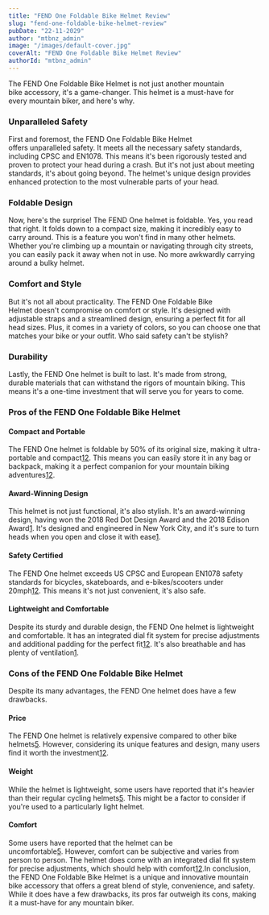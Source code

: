 ```yaml
---
title: "FEND One Foldable Bike Helmet Review"
slug: "fend-one-foldable-bike-helmet-review"
pubDate: "22-11-2029"
author: "mtbnz_admin"
image: "/images/default-cover.jpg"
coverAlt: "FEND One Foldable Bike Helmet Review"
authorId: "mtbnz_admin"
---
```


The FEND One Foldable Bike Helmet is not just another mountain bike accessory, it's a game-changer. This helmet is a must-have for every mountain biker, and here's why.

### Unparalleled Safety

First and foremost, the FEND One Foldable Bike Helmet offers unparalleled safety. It meets all the necessary safety standards, including CPSC and EN1078. This means it's been rigorously tested and proven to protect your head during a crash. But it's not just about meeting standards, it's about going beyond. The helmet's unique design provides enhanced protection to the most vulnerable parts of your head.

### Foldable Design

Now, here's the surprise! The FEND One helmet is foldable. Yes, you read that right. It folds down to a compact size, making it incredibly easy to carry around. This is a feature you won't find in many other helmets. Whether you're climbing up a mountain or navigating through city streets, you can easily pack it away when not in use. No more awkwardly carrying around a bulky helmet.

### Comfort and Style

But it's not all about practicality. The FEND One Foldable Bike Helmet doesn't compromise on comfort or style. It's designed with adjustable straps and a streamlined design, ensuring a perfect fit for all head sizes. Plus, it comes in a variety of colors, so you can choose one that matches your bike or your outfit. Who said safety can't be stylish?

### Durability

Lastly, the FEND One helmet is built to last. It's made from strong, durable materials that can withstand the rigors of mountain biking. This means it's a one-time investment that will serve you for years to come.

### Pros of the FEND One Foldable Bike Helmet

#### Compact and Portable

The FEND One helmet is foldable by 50% of its original size, making it ultra-portable and compact[1](https://www.amazon.com/FEND-Folding-Commuter-Bike-Helmet/dp/B086R79HQ6)[2](https://fend.io/products/fend-helmet). This means you can easily store it in any bag or backpack, making it a perfect companion for your mountain biking adventures[1](https://www.amazon.com/FEND-Folding-Commuter-Bike-Helmet/dp/B086R79HQ6)[2](https://fend.io/products/fend-helmet).

#### Award-Winning Design

This helmet is not just functional, it's also stylish. It's an award-winning design, having won the 2018 Red Dot Design Award and the 2018 Edison Award[1](https://www.amazon.com/FEND-Folding-Commuter-Bike-Helmet/dp/B086R79HQ6). It's designed and engineered in New York City, and it's sure to turn heads when you open and close it with ease[1](https://www.amazon.com/FEND-Folding-Commuter-Bike-Helmet/dp/B086R79HQ6).

#### Safety Certified

The FEND One helmet exceeds US CPSC and European EN1078 safety standards for bicycles, skateboards, and e-bikes/scooters under 20mph[1](https://www.amazon.com/FEND-Folding-Commuter-Bike-Helmet/dp/B086R79HQ6)[2](https://fend.io/products/fend-helmet). This means it's not just convenient, it's also safe.

#### Lightweight and Comfortable

Despite its sturdy and durable design, the FEND One helmet is lightweight and comfortable. It has an integrated dial fit system for precise adjustments and additional padding for the perfect fit[1](https://www.amazon.com/FEND-Folding-Commuter-Bike-Helmet/dp/B086R79HQ6)[2](https://fend.io/products/fend-helmet). It's also breathable and has plenty of ventilation[1](https://www.amazon.com/FEND-Folding-Commuter-Bike-Helmet/dp/B086R79HQ6).

### Cons of the FEND One Foldable Bike Helmet

Despite its many advantages, the FEND One helmet does have a few drawbacks.

#### Price

The FEND One helmet is relatively expensive compared to other bike helmets[5](https://www.amazon.com/FEND-Folding-Commuter-Bike-Helmet/product-reviews/B086R79HQ6). However, considering its unique features and design, many users find it worth the investment[1](https://www.amazon.com/FEND-Folding-Commuter-Bike-Helmet/dp/B086R79HQ6)[2](https://fend.io/products/fend-helmet).

#### Weight

While the helmet is lightweight, some users have reported that it's heavier than their regular cycling helmets[5](https://www.amazon.com/FEND-Folding-Commuter-Bike-Helmet/product-reviews/B086R79HQ6). This might be a factor to consider if you're used to a particularly light helmet.

#### Comfort

Some users have reported that the helmet can be uncomfortable[5](https://www.amazon.com/FEND-Folding-Commuter-Bike-Helmet/product-reviews/B086R79HQ6). However, comfort can be subjective and varies from person to person. The helmet does come with an integrated dial fit system for precise adjustments, which should help with comfort[1](https://www.amazon.com/FEND-Folding-Commuter-Bike-Helmet/dp/B086R79HQ6)[2](https://fend.io/products/fend-helmet).In conclusion, the FEND One Foldable Bike Helmet is a unique and innovative mountain bike accessory that offers a great blend of style, convenience, and safety. While it does have a few drawbacks, its pros far outweigh its cons, making it a must-have for any mountain biker.
